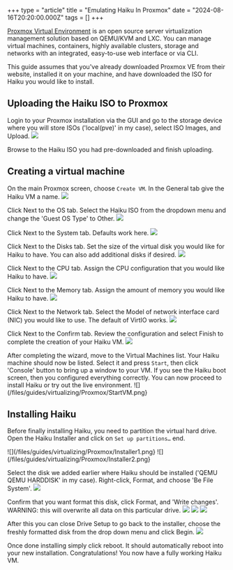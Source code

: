 +++
type = "article"
title = "Emulating Haiku In Proxmox"
date = "2024-08-16T20:20:00.000Z"
tags = []
+++

[Proxmox Virtual Environment](https://www.proxmox.com/) is an open source server virtualization management solution based on QEMU/KVM and LXC. You can manage virtual machines, containers, highly available clusters, storage and networks with an integrated, easy-to-use web interface or via CLI.

This guide assumes that you've already downloaded Proxmox VE from their website, installed it on your machine, and have downloaded the ISO for Haiku you would like to install.

## Uploading the Haiku ISO to Proxmox

Login to your Proxmox installation via the GUI and go to the storage device where you will store ISOs ('local(pve)' in my case), select ISO Images, and Upload.
![](/files/guides/virtualizing/Proxmox/ISO-upload.png)

Browse to the Haiku ISO you had pre-downloaded and finish uploading.

## Creating a virtual machine

On the main Proxmox screen, choose `Create VM`.  In the General tab give the Haiku VM a name.
![](/files/guides/virtualizing/Proxmox/CreateVM-General.png)

Click Next to the OS tab.  Select the Haiku ISO from the dropdown menu and change the 'Guest OS Type' to Other.
![](/files/guides/virtualizing/Proxmox/CreateVM-OS.png)

Click Next to the System tab.  Defaults work here.
![](/files/guides/virtualizing/Proxmox/CreateVM-System.png)

Click Next to the Disks tab.  Set the size of the virtual disk you would like for Haiku to have.  You can also add additional disks if desired.
![](/files/guides/virtualizing/Proxmox/CreateVM-Disks.png)

Click Next to the CPU tab.  Assign the CPU configuration that you would like Haiku to have.
![](/files/guides/virtualizing/Proxmox/CreateVM-CPU.png)

Click Next to the Memory tab.  Assign the amount of memory you would like Haiku to have.
![](/files/guides/virtualizing/Proxmox/CreateVM-Memory.png)

Click Next to the Network tab.  Select the Model of network interface card (NIC) you would like to use.  The default of VirtIO works.
![](/files/guides/virtualizing/Proxmox/CreateVM-Network.png)

Click Next to the Confirm tab.  Review the configuration and select Finish to complete the creation of your Haiku VM.
![](/files/guides/virtualizing/Proxmox/CreateVM-Confirm.png)

After completing the wizard, move to the Virtual Machines list. Your Haiku machine should now be listed. Select it and press `Start`, then click 'Console' button to bring up a window to your VM. If you see the Haiku boot screen, then you configured everything correctly.  You can now proceed to install Haiku or try out the live environment.
![](/files/guides/virtualizing/Proxmox/StartVM.png}

## Installing Haiku

Before finally installing Haiku, you need to partition the virtual hard drive. Open the Haiku Installer and click on `Set up partitions…` end.

![](/files/guides/virtualizing/Proxmox/Installer1.png}
![](/files/guides/virtualizing/Proxmox/Installer2.png}

Select the disk we added earlier where Haiku should be installed ('QEMU QEMU HARDDISK' in my case).  Right-click, Format, and choose 'Be File System'.
![](/files/guides/virtualizing/Proxmox/DriveSetup1.png)

Confirm that you want format this disk, click Format, and 'Write changes'.  WARNING: this will overwrite all data on this particular drive.
![](/files/guides/virtualizing/Proxmox/DriveSetup2.png)
![](/files/guides/virtualizing/Proxmox/DriveSetup3.png)
![](/files/guides/virtualizing/Proxmox/DriveSetup4.png)

After this you can close Drive Setup to go back to the installer, choose the freshly formatted disk from the drop down menu and click Begin.
![](/files/guides/virtualizing/Proxmox/Installer3.png)

Once done installing simply click reboot.  It should automatically reboot into your new installation.  Congratulations! You now have a fully working Haiku VM. 